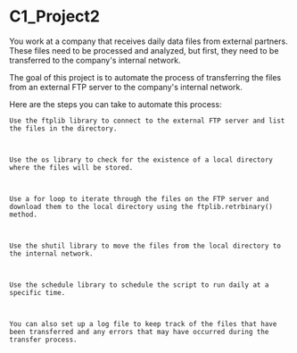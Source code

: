 # C1_Project2
You work at a company that receives daily data files from external partners. These files need to be processed and analyzed, but first, they need to be transferred to the company's internal network.



The goal of this project is to automate the process of transferring the files from an external FTP server to the company's internal network.



Here are the steps you can take to automate this process:



    Use the ftplib library to connect to the external FTP server and list the files in the directory.



    Use the os library to check for the existence of a local directory where the files will be stored.



    Use a for loop to iterate through the files on the FTP server and download them to the local directory using the ftplib.retrbinary() method.



    Use the shutil library to move the files from the local directory to the internal network.



    Use the schedule library to schedule the script to run daily at a specific time.



    You can also set up a log file to keep track of the files that have been transferred and any errors that may have occurred during the transfer process.
